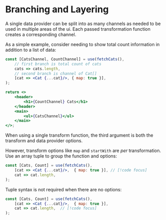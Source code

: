 # Branching and Layering

A single data provider can be split into as many channels as needed to be used in multiple areas of the ui. Each passed transformation function creates a corresponding channel.

As a simple example, consider needing to show total count information in addition to a list of data:

```jsx
const [CatsChannel, CountChannel] = use(fetchCats(),
    // first branch is total count of cats
    cats => cats.length,
    // second branch is channel of Cat[]
    [cat => <Cat {...cat}/>, { map: true }],
);

return <>
    <header>
        <h1>{CountChannel} Cats</h1>
    </header>
    <main>
        <ul>{CatsChannel}</ul>
    </main>
</>;
```

When using a single transform function, the third argument is both
the transform and data provider options. 

However, transform options like `map` and `startWith` are _per_ transformation. Use an array tuple to group the function and options:

```jsx
const [Cats, Count] = use(fetchCats(),
    [cat => <Cat {...cat}/>,  { map: true }], // [!code focus]
    cat => cat.length,
);
```

Tuple syntax is not required when there are no options:

```jsx
const [Cats, Count] = use(fetchCats(),
    [cat => <Cat {...cat}/>,  { map: true }],
    cat => cat.length,  // [!code focus]
);
```
